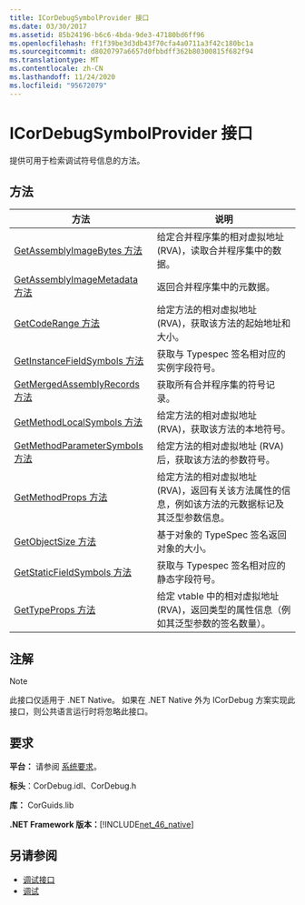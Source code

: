 ```yaml
---
title: ICorDebugSymbolProvider 接口
ms.date: 03/30/2017
ms.assetid: 85b24196-b6c6-4bda-9de3-47180bd6ff96
ms.openlocfilehash: ff1f39be3d3db43f70cfa4a0711a3f42c180bc1a
ms.sourcegitcommit: d8020797a6657d0fbbdff362b80300815f682f94
ms.translationtype: MT
ms.contentlocale: zh-CN
ms.lasthandoff: 11/24/2020
ms.locfileid: "95672079"
---
```

# <a name="icordebugsymbolprovider-interface"></a>ICorDebugSymbolProvider 接口

提供可用于检索调试符号信息的方法。  
  
## <a name="methods"></a>方法  
  
|方法|说明|  
|------------|-----------------|  
|[GetAssemblyImageBytes 方法](icordebugsymbolprovider-getassemblyimagebytes-method.md)|给定合并程序集的相对虚拟地址 (RVA)，读取合并程序集中的数据。|  
|[GetAssemblyImageMetadata 方法](icordebugsymbolprovider-getassemblyimagemetadata-method.md)|返回合并程序集中的元数据。|  
|[GetCodeRange 方法](icordebugsymbolprovider-getcoderange-method.md)|给定方法的相对虚拟地址 (RVA)，获取该方法的起始地址和大小。|  
|[GetInstanceFieldSymbols 方法](icordebugsymbolprovider-getinstancefieldsymbols-method.md)|获取与 Typespec 签名相对应的实例字段符号。|  
|[GetMergedAssemblyRecords 方法](icordebugsymbolprovider-getmergedassemblyrecords-method.md)|获取所有合并程序集的符号记录。|  
|[GetMethodLocalSymbols 方法](icordebugsymbolprovider-getmethodlocalsymbols-method.md)|给定方法的相对虚拟地址 (RVA)，获取该方法的本地符号。|  
|[GetMethodParameterSymbols 方法](icordebugsymbolprovider-getmethodparametersymbols-method.md)|给定方法的相对虚拟地址 (RVA) 后，获取该方法的参数符号。|  
|[GetMethodProps 方法](icordebugsymbolprovider-getmethodprops-method.md)|给定方法的相对虚拟地址 (RVA)，返回有关该方法属性的信息，例如该方法的元数据标记及其泛型参数信息。|  
|[GetObjectSize 方法](icordebugsymbolprovider-getobjectsize-method.md)|基于对象的 TypeSpec 签名返回对象的大小。|  
|[GetStaticFieldSymbols 方法](icordebugsymbolprovider-getstaticfieldsymbols-method.md)|获取与 Typespec 签名相对应的静态字段符号。|  
|[GetTypeProps 方法](icordebugsymbolprovider-gettypeprops-method.md)|给定 vtable 中的相对虚拟地址 (RVA)，返回类型的属性信息（例如其泛型参数的签名数量）。|  
  
## <a name="remarks"></a>注解  
  
> [!NOTE]
> 此接口仅适用于 .NET Native。 如果在 .NET Native 外为 ICorDebug 方案实现此接口，则公共语言运行时将忽略此接口。  
  
## <a name="requirements"></a>要求  

 **平台：** 请参阅 [系统要求](../../get-started/system-requirements.md)。  
  
 **标头**：CorDebug.idl、CorDebug.h  
  
 **库：** CorGuids.lib  
  
 **.NET Framework 版本：**[!INCLUDE[net_46_native](../../../../includes/net-46-native-md.md)]  
  
## <a name="see-also"></a>另请参阅

- [调试接口](debugging-interfaces.md)
- [调试](index.md)
